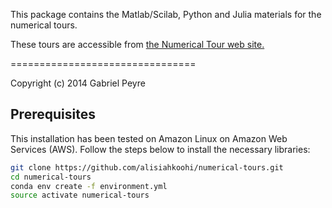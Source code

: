 This package contains the Matlab/Scilab, Python and Julia materials for the numerical tours.

These tours are accessible from [the Numerical Tour web site.](http://www.numerical-tours.com)

================================

Copyright (c) 2014 Gabriel Peyre


## Prerequisites

This installation has been tested on Amazon Linux on Amazon Web Services (AWS). Follow the steps below to install the necessary libraries:

```bash
git clone https://github.com/alisiahkoohi/numerical-tours.git
cd numerical-tours
conda env create -f environment.yml
source activate numerical-tours
```